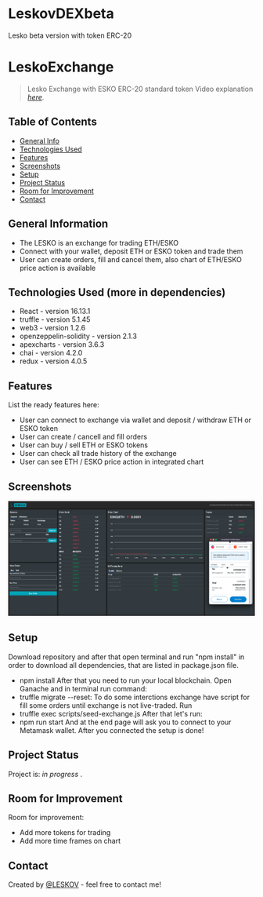 # LeskovDEXbeta
Lesko beta version with token ERC-20 
# LeskoExchange
> Lesko Exchange with ESKO ERC-20 standard token
> Video explanation [_here_]([https://www.example.com](https://drive.google.com/file/d/13waCMZJIXLVzaYtnbivB_x1prBfJPPPY/view?usp=sharing)). 

## Table of Contents
* [General Info](#general-information)
* [Technologies Used](#technologies-used)
* [Features](#features)
* [Screenshots](#screenshots)
* [Setup](#setup)
* [Project Status](#project-status)
* [Room for Improvement](#room-for-improvement)
* [Contact](#contact)


## General Information
- The LESKO is an exchange for trading ETH/ESKO
- Connect with your wallet, deposit ETH or ESKO token and trade them
- User can create orders, fill and cancel them, also chart of ETH/ESKO price action is available


## Technologies Used (more in dependencies)
- React - version 16.13.1
- truffle - version 5.1.45
- web3 - version 1.2.6
- openzeppelin-solidity - version 2.1.3
- apexcharts - version 3.6.3
- chai - version 4.2.0
- redux - version 4.0.5
  

## Features
List the ready features here:
- User can connect to exchange via wallet and deposit / withdraw ETH or ESKO token
- User can create / cancell and fill orders
- User can buy / sell ETH or ESKO tokens
- User can check all trade history of the exchange
- User can see ETH / ESKO price action in integrated chart

## Screenshots
![Example screenshot](./Screenshot.png)


## Setup
Download repository and after that open terminal and run "npm install" in order to download all dependencies, that are listed in package.json file. 
* npm install
After that you need to run your local blockchain. Open Ganache and in terminal run command:
* truffle migrate --reset:
To do some interctions exchange have script for fill some orders until exchange is not live-traded. Run
* truffle exec scripts/seed-exchange.js
After that let's run:
* npm run start
And at the end page will ask you to connect to your Metamask wallet. After you connected the setup is done!


## Project Status
Project is: _in progress_ . 


## Room for Improvement

Room for improvement:
- Add more tokens for trading
- Add more time frames on chart


## Contact
Created by [@LESKOV]([https://www.flynerd.pl/](https://www.linkedin.com/in/ivan-lieskov-4b5664189/)) - feel free to contact me!
